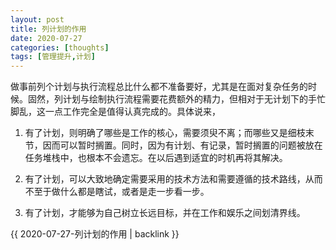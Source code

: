 ```yaml
---
layout: post
title: 列计划的作用
date: 2020-07-27
categories: [thoughts]
tags: [管理提升,计划]
---
```


做事前列个计划与执行流程总比什么都不准备要好，尤其是在面对复杂任务的时候。固然，列计划与绘制执行流程需要花费额外的精力，但相对于无计划下的手忙脚乱，这一点工作完全是值得认真完成的。具体说来，

1. 有了计划，则明确了哪些是工作的核心，需要须臾不离；而哪些又是细枝末节，因而可以暂时搁置。同时，因为有计划、有记录，暂时搁置的问题被放在任务堆栈中，也根本不会遗忘。在以后遇到适宜的时机再将其解决。

2. 有了计划，可以大致地确定需要采用的技术方法和需要遵循的技术路线，从而不至于做什么都是瞎试，或者是走一步看一步。

3. 有了计划，才能够为自己树立长远目标，并在工作和娱乐之间划清界线。

{{ 2020-07-27-列计划的作用 | backlink }}
